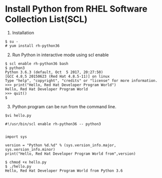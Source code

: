 Install Python from RHEL Software Collection List(SCL)
======================================================

1. Installation

```
$ su -
# yum install rh-python36
```

2. Run Python in interactive mode using scl enable

```
$ scl enable rh-python36 bash
$ python3
Python 3.6.3 (default, Oct  5 2017, 20:27:50)
[GCC 4.8.5 20150623 (Red Hat 4.8.5-11)] on linux
Type "help", "copyright", "credits" or "license" for more information.
>>> print("Hello, Red Hat Developer Program World")
Hello, Red Hat Developer Program World
>>> quit()
$
```

3. Python program can be run from the command line.

```
$vi hello.py

#!/usr/bin/scl enable rh-python36 -- python3


import sys

version = "Python %d.%d" % (sys.version_info.major, sys.version_info.minor)
print("Hello, Red Hat Developer Program World from",version)

$ chmod +x hello.py
$ ./hello.py
Hello, Red Hat Developer Program World from Python 3.6
```
